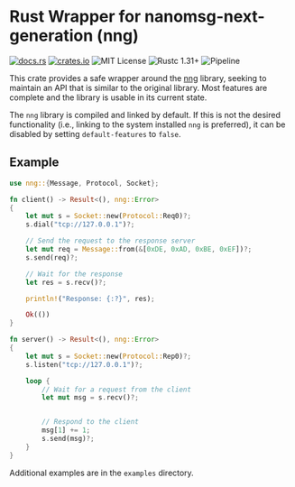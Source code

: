 # Rust Wrapper for nanomsg-next-generation (nng)

[![docs.rs](https://docs.rs/nng/badge.svg)](https://docs.rs/nng)
[![crates.io](http://img.shields.io/crates/v/nng.svg)](http://crates.io/crates/nng)
![MIT License](https://img.shields.io/badge/license-MIT-blue.svg)
![Rustc 1.31+](https://img.shields.io/badge/rustc-1.31+-lightgray.svg)
![Pipeline](https://gitlab.com/neachdainn/nng-rs/badges/master/pipeline.svg)

This crate provides a safe wrapper around the [nng][1] library, seeking to maintain an API that is similar to the original library.
Most features are complete and the library is usable in its current state.

The `nng` library is compiled and linked by default.
If this is not the desired functionality (i.e., linking to the system installed `nng` is preferred), it can be disabled by setting `default-features` to `false`.

## Example

```rust
use nng::{Message, Protocol, Socket};

fn client() -> Result<(), nng::Error>
{
	let mut s = Socket::new(Protocol::Req0)?;
	s.dial("tcp://127.0.0.1")?;

	// Send the request to the response server
	let mut req = Message::from(&[0xDE, 0xAD, 0xBE, 0xEF])?;
	s.send(req)?;

	// Wait for the response
	let res = s.recv()?;

	println!("Response: {:?}", res);

	Ok(())
}

fn server() -> Result<(), nng::Error>
{
	let mut s = Socket::new(Protocol::Rep0)?;
	s.listen("tcp://127.0.0.1")?;

	loop {
		// Wait for a request from the client
		let mut msg = s.recv()?;


		// Respond to the client
		msg[1] += 1;
		s.send(msg)?;
	}
}
```

Additional examples are in the `examples` directory.

[1]: https://nanomsg.github.io/nng/
